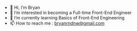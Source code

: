 - 👋 Hi, I’m Bryan
- 👀 I’m interested in becoming a Full-time Front-End Engineer
- 🌱 I’m currently learning Basics of Front-End Engineering
- 📫 How to reach me : bryanrndnw@gmail.com

<!---
Bryanrndnw/Bryanrndnw is a ✨ special ✨ repository because its `README.md` (this file) appears on your GitHub profile.
You can click the Preview link to take a look at your changes.
--->
